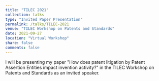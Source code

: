 ```yaml
---
title: "TILEC 2021"
collection: talks
type: "Invited Paper Presentation"
permalink: /talks/TILEC-2021
venue: "TILEC Workshop on Patents and Standards"
date: 2021-09-27
location: "Virtual Workshop"
share: false
comments: false
---
```


I will be presenting my paper "How does patent litigation by Patent Assertion Entities impact invention activity?" in the TILEC Workshop on Patents and Standards as an invited speaker.
